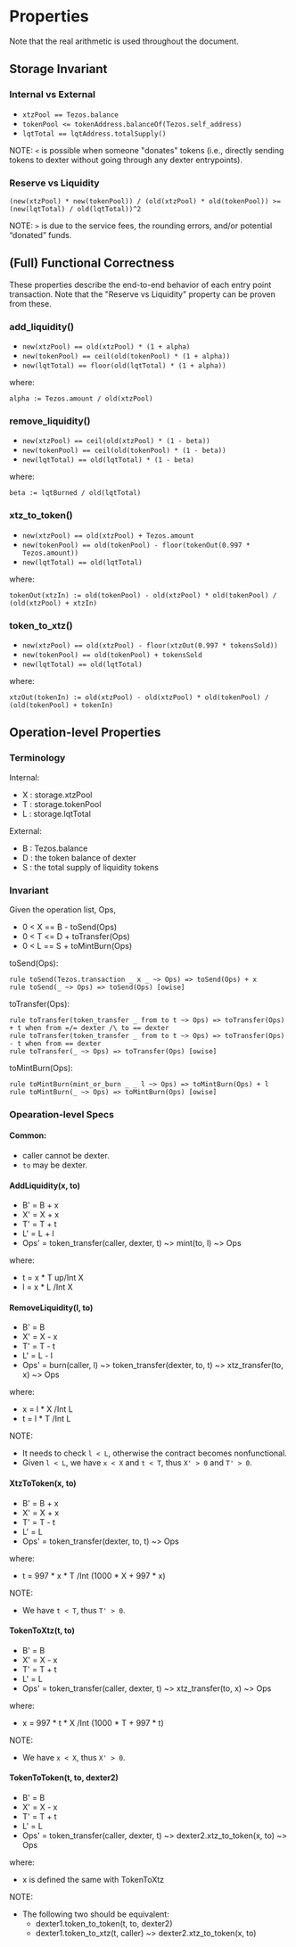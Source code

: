 # Properties

Note that the real arithmetic is used throughout the document.

## Storage Invariant

### Internal vs External
- `xtzPool == Tezos.balance`
- `tokenPool <= tokenAddress.balanceOf(Tezos.self_address)`
- `lqtTotal == lqtAddress.totalSupply()`

NOTE: `<` is possible when someone "donates" tokens (i.e., directly sending tokens to dexter without going through any dexter entrypoints).

### Reserve vs Liquidity

```
(new(xtzPool) * new(tokenPool)) / (old(xtzPool) * old(tokenPool)) >= (new(lqtTotal) / old(lqtTotal))^2
```

NOTE: `>` is due to the service fees, the rounding errors, and/or potential “donated” funds.

## (Full) Functional Correctness

These properties describe the end-to-end behavior of each entry point transaction.
Note that the "Reserve vs Liquidity" property can be proven from these.

### add_liquidity()

- `new(xtzPool) == old(xtzPool) * (1 + alpha)`
- `new(tokenPool) == ceil(old(tokenPool) * (1 + alpha))`
- `new(lqtTotal) == floor(old(lqtTotal) * (1 + alpha))`

where:
```
alpha := Tezos.amount / old(xtzPool)
```

### remove_liquidity()

- `new(xtzPool) == ceil(old(xtzPool) * (1 - beta))`
- `new(tokenPool) == ceil(old(tokenPool) * (1 - beta))`
- `new(lqtTotal) == old(lqtTotal) * (1 - beta)`

where:
```
beta := lqtBurned / old(lqtTotal)
```

### xtz_to_token()

- `new(xtzPool) == old(xtzPool) + Tezos.amount`
- `new(tokenPool) == old(tokenPool) - floor(tokenOut(0.997 * Tezos.amount))`
- `new(lqtTotal) == old(lqtTotal)`

where:
```
tokenOut(xtzIn) := old(tokenPool) - old(xtzPool) * old(tokenPool) / (old(xtzPool) + xtzIn)
```

### token_to_xtz()

- `new(xtzPool) == old(xtzPool) - floor(xtzOut(0.997 * tokensSold))`
- `new(tokenPool) == old(tokenPool) + tokensSold`
- `new(lqtTotal) == old(lqtTotal)`

where:
```
xtzOut(tokenIn) := old(xtzPool) - old(xtzPool) * old(tokenPool) / (old(tokenPool) + tokenIn)
```

## Operation-level Properties

### Terminology

Internal:
- X : storage.xtzPool
- T : storage.tokenPool
- L : storage.lqtTotal

External:
- B : Tezos.balance
- D : the token balance of dexter
- S : the total supply of liquidity tokens

### Invariant

Given the operation list, Ops,
- 0 < X == B - toSend(Ops)
- 0 < T <= D + toTransfer(Ops)
- 0 < L == S + toMintBurn(Ops)

toSend(Ops): 
```
rule toSend(Tezos.transaction _ x _ ~> Ops) => toSend(Ops) + x
rule toSend(_ ~> Ops) => toSend(Ops) [owise]
```

toTransfer(Ops):
```
rule toTransfer(token_transfer _ from to t ~> Ops) => toTransfer(Ops) + t when from =/= dexter /\ to == dexter
rule toTransfer(token_transfer _ from to t ~> Ops) => toTransfer(Ops) - t when from == dexter
rule toTransfer(_ ~> Ops) => toTransfer(Ops) [owise]
```

toMintBurn(Ops):
```
rule toMintBurn(mint_or_burn _ _ l ~> Ops) => toMintBurn(Ops) + l
rule toMintBurn(_ ~> Ops) => toMintBurn(Ops) [owise]
```

### Opearation-level Specs

#### Common:
- caller cannot be dexter.
- `to` may be dexter.

#### AddLiquidity(x, to)
- B' = B + x
- X' = X + x
- T' = T + t
- L' = L + l
- Ops' = token_transfer(caller, dexter, t) ~> mint(to, l) ~> Ops

where:
- t = x * T up/Int X
- l = x * L   /Int X

#### RemoveLiquidity(l, to)
- B' = B
- X' = X - x
- T' = T - t
- L' = L - l
- Ops' = burn(caller, l) ~> token_transfer(dexter, to, t) ~> xtz_transfer(to, x) ~> Ops

where:
- x = l * X /Int L
- t = l * T /Int L

NOTE:
- It needs to check `l < L`, otherwise the contract becomes nonfunctional.
- Given `l < L`, we have `x < X` and `t < T`, thus `X' > 0` and `T' > 0`.

#### XtzToToken(x, to)
- B' = B + x
- X' = X + x
- T' = T - t
- L' = L
- Ops' = token_transfer(dexter, to, t) ~> Ops

where:
- t = 997 * x * T /Int (1000 * X + 997 * x)

NOTE:
- We have `t < T`, thus `T' > 0`.

#### TokenToXtz(t, to)
- B' = B
- X' = X - x
- T' = T + t
- L' = L
- Ops' = token_transfer(caller, dexter, t) ~> xtz_transfer(to, x) ~> Ops

where:
- x = 997 * t * X /Int (1000 * T + 997 * t)

NOTE:
- We have `x < X`, thus `X' > 0`.

#### TokenToToken(t, to, dexter2)
- B' = B
- X' = X - x
- T' = T + t
- L' = L
- Ops' = token_transfer(caller, dexter, t) ~> dexter2.xtz_to_token(x, to) ~> Ops

where:
- x is defined the same with TokenToXtz

NOTE:
- The following two should be equivalent:
  - dexter1.token_to_token(t, to, dexter2)
  - dexter1.token_to_xtz(t, caller) ~> dexter2.xtz_to_token(x, to)

